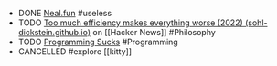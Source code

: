 - DONE [Neal.fun](https://neal.fun/) #useless
- TODO [Too much efficiency makes everything worse (2022) (sohl-dickstein.github.io)](https://news.ycombinator.com/item?id=41684082) on [[Hacker News]] #Philosophy
- TODO [Programming Sucks](https://www.stilldrinking.org/programming-sucks) #Programming
- CANCELLED #explore [[kitty]]